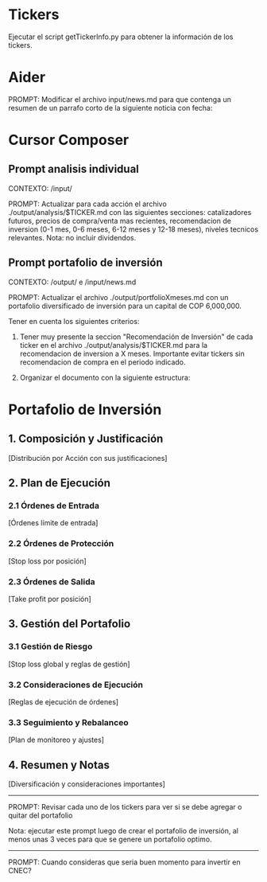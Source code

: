 # Tickers

Ejecutar el script getTickerInfo.py para obtener la información de los tickers.

# Aider

PROMPT: Modificar el archivo input/news.md para que contenga un resumen de un parrafo corto de la siguiente noticia con fecha:

# Cursor Composer

## Prompt analisis individual

CONTEXTO: /input/

PROMPT: Actualizar para cada acción el archivo ./output/analysis/$TICKER.md con las siguientes secciones: catalizadores futuros, precios de compra/venta mas recientes, recomendacion de inversion (0-1 mes, 0-6 meses, 6-12 meses y 12-18 meses), niveles tecnicos relevantes. Nota: no incluir dividendos.

## Prompt portafolio de inversión

CONTEXTO: /output/ e /input/news.md

PROMPT: Actualizar el archivo ./output/portfolioXmeses.md con un portafolio diversificado de inversión para un capital de COP 6,000,000.

Tener en cuenta los siguientes criterios:

1. Tener muy presente la seccion "Recomendación de Inversión" de cada ticker en el archivo ./output/analysis/$TICKER.md para la recomendacion de inversion a X meses. Importante evitar tickers sin recomendacion de compra en el periodo indicado.

2. Organizar el documento con la siguiente estructura:

# Portafolio de Inversión

## 1. Composición y Justificación

[Distribución por Acción con sus justificaciones]

## 2. Plan de Ejecución

### 2.1 Órdenes de Entrada

[Órdenes límite de entrada]

### 2.2 Órdenes de Protección

[Stop loss por posición]

### 2.3 Órdenes de Salida

[Take profit por posición]

## 3. Gestión del Portafolio

### 3.1 Gestión de Riesgo

[Stop loss global y reglas de gestión]

### 3.2 Consideraciones de Ejecución

[Reglas de ejecución de órdenes]

### 3.3 Seguimiento y Rebalanceo

[Plan de monitoreo y ajustes]

## 4. Resumen y Notas

[Diversificación y consideraciones importantes]

---

PROMPT: Revisar cada uno de los tickers para ver si se debe agregar o quitar del portafolio

Nota: ejecutar este prompt luego de crear el portafolio de inversión, al menos unas 3 veces para que se genere un portafolio optimo.

---

PROMPT: Cuando consideras que seria buen momento para invertir en CNEC?
